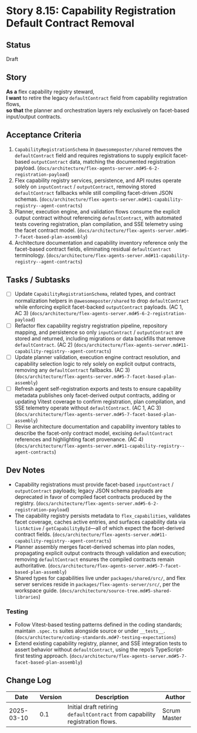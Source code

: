 # Story 8.15: Capability Registration Default Contract Removal

## Status
Draft

## Story
**As a** flex capability registry steward,  
**I want** to retire the legacy `defaultContract` field from capability registration flows,  
**so that** the planner and orchestration layers rely exclusively on facet-based input/output contracts.

## Acceptance Criteria
1. `CapabilityRegistrationSchema` in `@awesomeposter/shared` removes the `defaultContract` field and requires registrations to supply explicit facet-based `outputContract` data, matching the documented registration payload. (`docs/architecture/flex-agents-server.md#5-6-2-registration-payload`)
2. Flex capability registry services, persistence, and API routes operate solely on `inputContract` / `outputContract`, removing stored `defaultContract` fallbacks while still compiling facet-driven JSON schemas. (`docs/architecture/flex-agents-server.md#11-capability-registry--agent-contracts`)
3. Planner, execution engine, and validation flows consume the explicit output contract without referencing `defaultContract`, with automated tests covering registration, plan compilation, and SSE telemetry using the facet contract model. (`docs/architecture/flex-agents-server.md#5-7-facet-based-plan-assembly`)
4. Architecture documentation and capability inventory reference only the facet-based contract fields, eliminating residual `defaultContract` terminology. (`docs/architecture/flex-agents-server.md#11-capability-registry--agent-contracts`)

## Tasks / Subtasks
- [ ] Update `CapabilityRegistrationSchema`, related types, and contract normalization helpers in `@awesomeposter/shared` to drop `defaultContract` while enforcing explicit facet-backed `outputContract` payloads. (AC 1, AC 3) (`docs/architecture/flex-agents-server.md#5-6-2-registration-payload`)
- [ ] Refactor flex capability registry registration pipeline, repository mapping, and persistence so only `inputContract` / `outputContract` are stored and returned, including migrations or data backfills that remove `defaultContract`. (AC 2) (`docs/architecture/flex-agents-server.md#11-capability-registry--agent-contracts`)
- [ ] Update planner validation, execution engine contract resolution, and capability selection logic to rely solely on explicit output contracts, removing any `defaultContract` fallbacks. (AC 3) (`docs/architecture/flex-agents-server.md#5-7-facet-based-plan-assembly`)
- [ ] Refresh agent self-registration exports and tests to ensure capability metadata publishes only facet-derived output contracts, adding or updating Vitest coverage to confirm registration, plan compilation, and SSE telemetry operate without `defaultContract`. (AC 1, AC 3) (`docs/architecture/flex-agents-server.md#5-7-facet-based-plan-assembly`)
- [ ] Revise architecture documentation and capability inventory tables to describe the facet-only contract model, excising `defaultContract` references and highlighting facet provenance. (AC 4) (`docs/architecture/flex-agents-server.md#11-capability-registry--agent-contracts`)

## Dev Notes
- Capability registrations must provide facet-based `inputContract` / `outputContract` payloads; legacy JSON schema payloads are deprecated in favor of compiled facet contracts produced by the registry. (`docs/architecture/flex-agents-server.md#5-6-2-registration-payload`)
- The capability registry persists metadata to `flex_capabilities`, validates facet coverage, caches active entries, and surfaces capability data via `listActive` / `getCapabilityById`—all of which expect the facet-derived contract fields. (`docs/architecture/flex-agents-server.md#11-capability-registry--agent-contracts`)
- Planner assembly merges facet-derived schemas into plan nodes, propagating explicit output contracts through validation and execution; removing `defaultContract` ensures the compiled contracts remain authoritative. (`docs/architecture/flex-agents-server.md#5-7-facet-based-plan-assembly`)
- Shared types for capabilities live under `packages/shared/src/`, and flex server services reside in `packages/flex-agents-server/src/`, per the workspace guide. (`docs/architecture/source-tree.md#5-shared-libraries`)

### Testing
- Follow Vitest-based testing patterns defined in the coding standards; maintain `.spec.ts` suites alongside source or under `__tests__`. (`docs/architecture/coding-standards.md#7-testing-expectations`)
- Extend existing capability registry, planner, and SSE integration tests to assert behavior without `defaultContract`, using the repo’s TypeScript-first testing approach. (`docs/architecture/flex-agents-server.md#5-7-facet-based-plan-assembly`)

## Change Log
| Date | Version | Description | Author |
|------|---------|-------------|--------|
| 2025-03-10 | 0.1 | Initial draft retiring `defaultContract` from capability registration flows. | Scrum Master |

